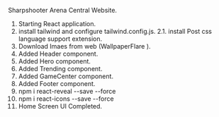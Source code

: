 Sharpshooter Arena Central Website.

1. Starting React application.
2. install tailwind and configure tailwind.config.js.
   2.1. install Post css language support extension.
3. Download Imaes from web (WallpaperFlare ).
4. Added Header component.
5. Added Hero component.
6. Added Trending component.
7. Added GameCenter component.
8. Added Footer component.
9. npm i react-reveal --save --force
10. npm i react-icons --save --force
11. Home Screen UI Completed.

